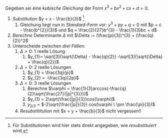 Gegeben sei eine _kubische Gleichung_ der Form $x^{3}+ bx^{2}+ cx + d = 0$.

1. _Substitution_ $y = x - \frac{b}{3}$ [^1]
	1. Gleichung liegt nun in _Standard-Form_ vor: $y^{3} + py + q = 0$
		mit $p = c - \frac{b^{2}}{3}$ und $q = \frac{2}{27}b^{3} - \frac{1}{3}bc + d$ 
2. _Berechne_ Determinante $\Delta$ mit $\Delta := (\frac{p}{3})^{3} + (\frac{q}{2})^2$ 
3. Unterscheide zwischen _drei Fällen_:
	1. $\Delta > 0$: 1 reelle Lösung
		1. $y_{1}= \sqrt[3]{\sqrt{\Delta} - \frac{q}{2}} -\sqrt[3]{\sqrt{\Delta} + \frac{q}{2}}$ 
	2. $\Delta = 0$: 2 reelle Lösungen
		1. $y_{1} = \frac{3q}{p}$
		2. $y_{2} = -\frac{3q}{2p}$
	3. $\Delta < 0$: 3 reelle Lösungen
		1. Berechne $\varphi = \frac{1}{3}arccos(-\frac{q}{2}\sqrt{\frac{27}{|p|^{3}}})$
		2. $y_{1} = 2\sqrt{\frac{|p|}{3}}cos(\varphi)$ 
		3. $y_{2/3}$ = $-2\sqrt{\frac{|p|}{3}} cos(\varphi \ \pm \frac{\pi}{3})$ 
	4. _Resubstititution_ mit $x = y + \frac{b}{3}$ nicht vergessen!!

[^1]: Für Substitutionen wird hier stets direkt angegeben, wie _resubstituiert_ wird.